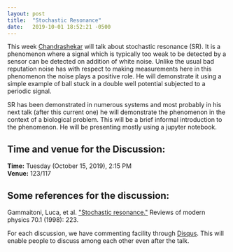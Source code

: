 ```yaml
---
layout: post
title:  "Stochastic Resonance"
date:   2019-10-01 18:52:21 -0500
---
```

This week [Chandrashekar](https://www.imsc.res.in/chandrashekar_k) will talk about stochastic resonance (SR). It is a phenomenon where a signal which is typically too weak to be detected by a sensor can be detected on addition of white noise. Unlike the usual bad reputation noise has with respect to making measurements here in this phenomenon the noise plays a positive role. He will demonstrate it using a simple example of ball stuck in a double well potential subjected to a periodic signal.   

SR has been demonstrated in numerous systems and most probably in his next talk (after this current one) he will demonstrate the phenomenon in the context of a biological problem. This will be a brief informal introduction to the phenomenon. He will be presenting mostly using a jupyter notebook.

## Time and venue for the Discussion:
**Time:** Tuesday (October 15, 2019), 2:15 PM  
**Venue:** 123/117  

## Some references for the discussion:

Gammaitoni, Luca, et al. ["Stochastic resonance."](https://journals.aps.org/rmp/abstract/10.1103/RevModPhys.70.223) Reviews of modern physics 70.1 (1998): 223.


For each discussion, we have commenting facility through [Disqus](https://disqus.com/). This will enable people to discuss among each other even after the talk.
